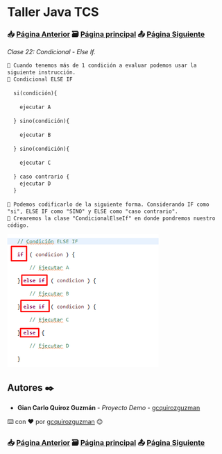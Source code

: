 # Taller Java TCS
### 📥 [Página Anterior](https://github.com/gcquirozguzman/java-tcs-202001/tree/CIYE100001) 🗃️ [Página principal](https://github.com/gcquirozguzman/java-tcs-202001) 📤 [Página Siguiente](https://github.com/gcquirozguzman/java-tcs-202001/tree/CA00100001)

_Clase 22: Condicional - Else If._

```
📢 Cuando tenemos más de 1 condición a evaluar podemos usar la siguiente instrucción.
📢 Condicional ELSE IF

  si(condición){
  
    ejecutar A
    
  } sino(condición){
  
    ejecutar B
    
  } sino(condición){
  
    ejecutar C
    
  } caso contrario {
    ejecutar D
  }

📢 Podemos codificarlo de la siguiente forma. Considerando IF como "si", ELSE IF como "SINO" y ELSE como "caso contrario".
📢 Crearemos la clase "CondicionalElseIf" en donde pondremos nuestro código.

```

![Error: imagen no ha sido cargada](https://github.com/gcquirozguzman/java-tcs-202001/blob/master/imagenes/CEI0100001_1.png)

## Autores ✒️

* **Gian Carlo Quiroz Guzmán** - *Proyecto Demo* - [gcquirozguzman](https://github.com/gcquirozguzman)

⌨️ con ❤️ por [gcquirozguzman](https://github.com/gcquirozguzman) 😊

### 📥 [Página Anterior](https://github.com/gcquirozguzman/java-tcs-202001/tree/CIYE100001) 🗃️ [Página principal](https://github.com/gcquirozguzman/java-tcs-202001) 📤 [Página Siguiente](https://github.com/gcquirozguzman/java-tcs-202001/tree/CA00100001)
